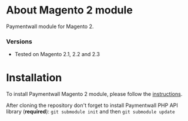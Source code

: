 # About Magento 2 module
Paymentwall module for Magento 2.


### Versions
* Tested on Magento 2.1, 2.2 and 2.3

# Installation
To install Paymentwall Magento 2 module, please follow the [instructions](https://docs.paymentwall.com/modules/magento).

After cloning the repository don't forget to install Paymentwall PHP API library (**required**):
`git submodule init` and then `git submodule update`